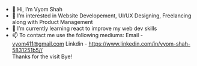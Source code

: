 - 👋 Hi, I’m Vyom Shah
- 👀 I’m interested in Website Developement, UI/UX Designing, Freelancing along with Product Management 
- 🌱 I’m currently learning react to improve my web dev skills
- 📫 To contact me use the following mediums: 
     Email - vyom411@gmail.com
     Linkdin - https://www.linkedin.com/in/vyom-shah-5831251b5//
<br/> Thanks for the visit Bye!                    

<!---
Vyom555/Vyom555 is a ✨ special ✨ repository because its `README.md` (this file) appears on your GitHub profile.
You can click the Preview link to take a look at your changes.
--->

